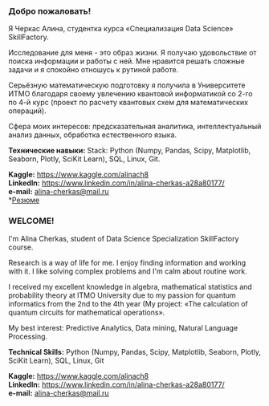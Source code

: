 ### Добро пожаловать!
Я Черкас Алина, студентка курса «Специализация Data Science» SkillFactory.

Исследование для меня - это образ жизни. Я получаю удовольствие от поиска информации и работы с ней. Мне нравится решать сложные задачи и я спокойно отношусь к рутиной работе.

Серьёзную математическую подготовку я получила в Университете ИТМО благодаря своему увлечению квантовой информатикой со 2-го по 4-й курс (проект по расчету квантовых схем для математических операций).

Сфера моих интересов: предсказательная аналитика, интеллектуальный анализ данных, обработка естественного языка.

**Технические навыки:** Stack: Python (Numpy, Pandas, Scipy, Matplotlib, Seaborn, Plotly, SciKit Learn), SQL, Linux, Git.

  **Kaggle:** https://www.kaggle.com/alinach8  
  **LinkedIn:** https://www.linkedin.com/in/alina-cherkas-a28a80177/  
  **e-mail:** alina-cherkas@mail.ru  
  *[Резюме](https://yadi.sk/i/6QO7eFvuL_98rA)


### WELCOME!
I'm Alina Cherkas, student of Data Science Specialization SkillFactory course.

Research is a way of life for me. I enjoy finding information and working with it. I like solving complex problems and I'm calm about routine work.

I received my excellent knowledge in algebra, mathematical statistics and probability theory at ITMO University due to my passion for quantum informatics from the 2nd to the 4th year (My project: «The calculation of quantum circuits for mathematical operations».

My best interest: Predictive Analytics, Data mining, Natural Language Processing.

**Technical Skills:** Python (Numpy, Pandas, Scipy, Matplotlib, Seaborn, Plotly, SciKit Learn), SQL, Linux, Git


  **Kaggle:** https://www.kaggle.com/alinach8  
  **LinkedIn:** https://www.linkedin.com/in/alina-cherkas-a28a80177/  
  **e-mail:** alina-cherkas@mail.ru  
